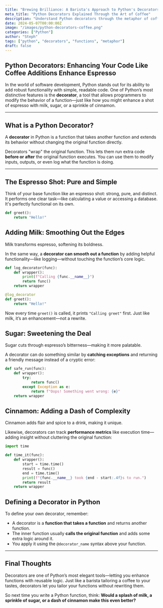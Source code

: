 ```yaml
---
title: "Brewing Brilliance: A Barista's Approach to Python's Decorators"
meta_title: "Python Decorators Explained Through the Art of Coffee"
description: "Understand Python decorators through the metaphor of coffee—from espresso to cinnamon."
date: 2024-05-07T00:00:00Z
image: "/images/python-decorators-coffee.png"
categories: ["Python"]
author: "Steph"
tags: ["python", "decorators", "functions", "metaphor"]
draft: false
---
```


## Python Decorators: Enhancing Your Code Like Coffee Additions Enhance Espresso

In the world of software development, Python stands out for its ability to add robust functionality with simple, readable code. One of Python’s most distinctive features is the **decorator**, a tool that allows programmers to modify the behavior of a function—just like how you might enhance a shot of espresso with milk, sugar, or a sprinkle of cinnamon.

---

## What is a Python Decorator?

A **decorator** in Python is a function that takes another function and extends its behavior without changing the original function directly.

Decorators "wrap" the original function. This lets them run extra code **before or after** the original function executes. You can use them to modify inputs, outputs, or even log what the function is doing.

---

## The Espresso Shot: Pure and Simple

Think of your base function like an espresso shot: strong, pure, and distinct. It performs one clear task—like calculating a value or accessing a database. It's perfectly functional on its own.

```python
def greet():
    return "Hello!"
```

## Adding Milk: Smoothing Out the Edges

Milk transforms espresso, softening its boldness.

In the same way, a **decorator can smooth out a function** by adding helpful functionality—like logging—without touching the function’s core logic.

```python
def log_decorator(func):
    def wrapper():
        print(f"Calling {func.__name__}")
        return func()
    return wrapper

@log_decorator
def greet():
    return "Hello!" 

```

Now every time `greet()` is called, it prints `"Calling greet"` first. Just like milk, it’s an enhancement—not a rewrite.


## Sugar: Sweetening the Deal

Sugar cuts through espresso’s bitterness—making it more palatable.

A decorator can do something similar by **catching exceptions** and returning a friendly message instead of a cryptic error:

```python
def safe_run(func):
    def wrapper():
        try:
            return func()
        except Exception as e:
            return f"Oops! Something went wrong: {e}"
    return wrapper
```

## Cinnamon: Adding a Dash of Complexity

Cinnamon adds flair and spice to a drink, making it unique.

Likewise, decorators can track **performance metrics** like execution time—adding insight without cluttering the original function:

```python
import time

def time_it(func):
    def wrapper():
        start = time.time()
        result = func()
        end = time.time()
        print(f"{func.__name__} took {end - start:.4f}s to run.")
        return result
    return wrapper

```

## Defining a Decorator in Python

To define your own decorator, remember:

- A decorator is a **function that takes a function** and returns another function.
- The inner function usually **calls the original function** and adds some extra logic around it.
- You apply it using the `@decorator_name` syntax above your function.

---

## Final Thoughts

Decorators are one of Python’s most elegant tools—letting you enhance functions with reusable logic. Just like a barista tailoring a coffee to your tastes, decorators let you tailor your functions without rewriting them.

So next time you write a Python function, think: **Would a splash of milk, a sprinkle of sugar, or a dash of cinnamon make this even better?**
